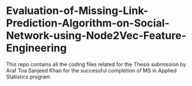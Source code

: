 # Evaluation-of-Missing-Link-Prediction-Algorithm-on-Social-Network-using-Node2Vec-Feature-Engineering
This repo contains all the coding files related for the Thesis submission by Araf Toa Sanjeed Khan for the successful completion of MS in Applied Statistics program
